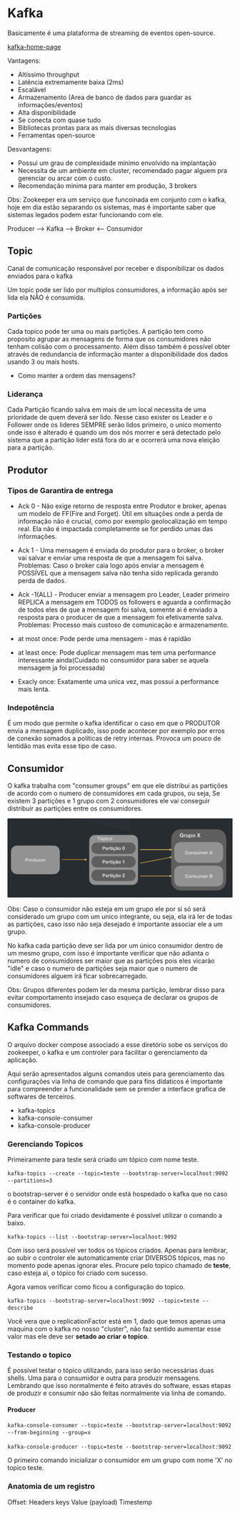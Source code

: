 # Kafka

Basicamente é uma plataforma de streaming de eventos open-source.

[kafka-home-page](https://kafka.apache.org)

Vantagens:
- Altíssimo throughput
- Latência extremamente baixa (2ms)
- Escalável
- Armazenamento (Area de banco de dados para guardar as informações/eventos)
- Alta disponibilidade
- Se conecta com quase tudo
- Bibliotecas prontas para as mais diversas tecnologias
- Ferramentas open-source

Desvantagens:
- Possui um grau de complexidade mínimo envolvido na implantação
- Necessita de um ambiente em cluster, recomendado pagar alguem pra gerenciar ou arcar com o custo.
- Recomendação minima para manter em produção, 3 brokers

Obs:
Zookeeper era um serviço que funcoinada em conjunto com o kafka, hoje em dia estão separando os sistemas, mas é importante saber que sistemas legados podem estar funcionando com ele.

Producer --> Kafka --> Broker <-- Consumidor


## Topic

Canal de comunicação responsável por receber e disponibilizar os dados enviados para o kafka

Um topic pode ser lido por multiplos consumidores, a informação após ser lida ela NÃO é consumida.

### Partições
Cada topico pode ter uma ou mais partições. A partição tem como proposito agrupar as mensagens de forma que os consumidores não tenham colisão com o processamento. Além disso também é possível obter através de redundancia de informação manter a disponibilidade dos dados usando 3 ou mais hosts.

- Como manter a ordem das mensagens?

### Liderança

Cada Partição ficando salva em mais de um local necessita de uma prioridade de quem deverá ser lido. Nesse caso exister os Leader e o Follower onde os lideres SEMPRE serão lidos primeiro, o unico momento onde isso é alterado é quando um dos nós morrer e será detectado pelo sistema que a partição lider está fora do ar e ocorrerá uma nova eleição para a partição.

## Produtor

### Tipos de Garantira de entrega

- Ack 0 - Não exige retorno de resposta entre Produtor e broker, apenas um modelo de FF(Fire and Forget).
    Útil em situações onde a perda de informação não é crucial, como por exemplo geolocalização em tempo real. Ela não é impactada completamente se for perdido umas das informações.

- Ack 1 - Uma mensagem é enviada do produtor para o broker, o broker vai salvar e enviar uma resposta de que a mensagem foi salva.
    Problemas: Caso o broker caia logo após enviar a mensagem é POSSÍVEL que a mensagem salva não tenha sido replicada gerando perda de dados.

- Ack -1(ALL) - Producer enviar a mensagem pro Leader, Leader primeiro REPLICA a mensagem em TODOS os followers e aguarda a confirmação de todos eles de que a mensagem foi salva, somente ai é enviado a resposta para o producer de que a mensagem foi efetivamente salva.
    Problemas: Processo mais custoso de comunicação e armazenamento.

- at most once: Pode perde uma mensagem - mas é rapidão
- at least once: Pode duplicar mensagem mas tem uma performance interessante ainda(Cuidado no consumidor para saber se aquela mensagem ja foi processada)
- Exacly once: Exatamente uma unica vez, mas possui a performance mais lenta.

### Indepotência

É um modo que permite o kafka identificar o caso em que o PRODUTOR envia a mensagem duplicado, isso pode acontecer por exemplo por erros de conexão somados a politicas de retry internas. Provoca um pouco de lentidão mas evita esse tipo de caso.

## Consumidor

O kafka trabalha com "consumer groups" em que ele distribui as partições de acordo com o numero de consumidores em cada grupos, ou seja, Se existem 3 partições e 1 grupo com 2 consumidores ele vai conseguir distribuir as partições entre os consumidores.

![consumer_group](images/consumer_group.png)

Obs: Caso o consumidor não esteja em um grupo ele por si só será considerado um grupo com um unico integrante, ou seja, ela irá ler de todas as partições, caso isso não seja desejado é importante associar ele a um grupo.

No kafka cada partição deve ser lida por um único consumidor dentro de um mesmo grupo, com isso é importante verificar que não adianta o numero de consumidores ser maior que as partições pois eles vicarão "idle" e caso o numero de partições seja maior que o numero de consumidores alguem irá ficar sobrecarregado.

Obs: Grupos diferentes podem ler da mesma partição, lembrar disso para evitar comportamento insejado caso esqueça de declarar os grupos de consumidores.

## Kafka Commands

O arquivo docker compose associado a esse diretório sobe os serviços do zookeeper, o kafka e um controler para facilitar o gerenciamento da aplicação.

Aqui serão apresentados alguns comandos uteis para gerenciamento das configurações via linha de comando que para fins didaticos é importante para compreender a funcionalidade sem se prender a interface grafica de softwares de terceiros.

- kafka-topics
- kafka-console-consumer
- kafka-console-producer

### Gerenciando Topicos

Primeiramente para teste será criado um tópico com nome teste.

    kafka-topics --create --topic=teste --bootstrap-server=localhost:9092 --partitions=3

o bootstrap-server é o servidor onde está hospedado o kafka que no caso é o container do kafka.

Para verificar que foi criado devidamente é possível utilizar o comando a baixo.

    kafka-topics --list --bootstrap-server=localhost:9092

Com isso será possível ver todos os tópicos criados. Apenas para lembrar, ao subir o controler ele automaticamente criar DIVERSOS tópicos, mas no momento pode apenas ignorar eles. Procure pelo topico chamado de **teste**, caso esteja ai, o tópico foi criado com sucesso.

Agora vamos verificar como ficou a configuração do topico.

    kafka-topics --bootstrap-server=localhost:9092 --topic=teste --describe

Você vera que o replicationFactor está em 1, dado que temos apenas uma maquina com o kafka no nosso "cluster", não faz sentido aumentar esse valor mas ele deve ser **setado ao criar o topico**.

### Testando o topico

É possível testar o tópico utilizando, para isso serão necessárias duas shells. Uma para o consumidor e outra para produzir mensagens. Lembrando que isso normalmente é feito através do software, essas etapas de produzir e consumir não são feitas normalmente via linha de comando.

#### Producer

    kafka-console-consumer --topic=teste --bootstrap-server=localhost:9092 --from-beginning --group=x

    kafka-console-producer --topic=teste --bootstrap-server=localhost:9092

O primeiro comando inicializar o consumidor em um grupo com nome 'X' no topico teste.




### Anatomia de um registro

Offset:
    Headers
    keys
    Value (payload)
    Timestemp
